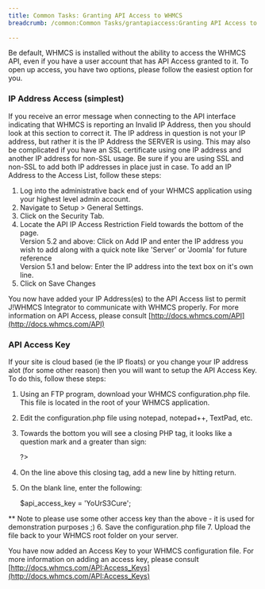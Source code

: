 ```yaml
---
title: Common Tasks: Granting API Access to WHMCS 
breadcrumb: /common:Common Tasks/grantapiaccess:Granting API Access to WHMCS/
 
---
```



Be default, WHMCS is installed without the ability to access the WHMCS API, even if you have a user account that has API Access granted to it.  To open up access, you have two options, please follow the easiest option for you.

### IP Address Access (simplest)

If you receive an error message when connecting to the API interface indicating that WHMCS is reporting an Invalid IP Address, then you should look at this section to correct it.  The IP address in question is not your IP address, but rather it is the IP Address the SERVER is using.  This may also be complicated if you have an SSL certificate using one IP address and another IP address for non-SSL usage.  Be sure if you are using SSL and non-SSL to add both IP addresses in place just in case.  To add an IP Address to the Access List, follow these steps:

1. Log into the administrative back end of your WHMCS application using your highest level admin account.
2. Navigate to Setup > General Settings.
3. Click on the Security Tab.
4. Locate the API IP Access Restriction Field towards the bottom of the page.<br />
Version 5.2 and above:  Click on Add IP and enter the IP address you wish to add along with a quick note like 'Server' or 'Joomla' for future reference<br />
Version 5.1 and below:  Enter the IP address into the text box on it's own line.
5. Click on Save Changes

You now have added your IP Address(es) to the API Access list to permit J!WHMCS Integrator to communicate with WHMCS properly.  For more information on API Access, please consult [http://docs.whmcs.com/API](http://docs.whmcs.com/API)

### API Access Key

If your site is cloud based (ie the IP floats) or you change your IP address alot (for some other reason) then you will want to setup the API Access Key.  To do this, follow these steps:

1. Using an FTP program, download your WHMCS configuration.php file.  This file is located in the root of your WHMCS application.
2. Edit the configuration.php file using notepad, notepad++, TextPad, etc.
3. Towards the bottom you will see a closing PHP tag, it looks like a question mark and a greater than sign:

    ?>


4. On the line above this closing tag, add a new line by hitting return.
5. On the blank line, enter the following:

    $api_access_key = 'YoUrS3Cure';

** Note to please use some other access key than the above - it is used for demonstration purposes ;)
6. Save the configuration.php file
7. Upload the file back to your WHMCS root folder on your server.

You have now added an Access Key to your WHMCS configuration file.  For more information on adding an access key, please consult [http://docs.whmcs.com/API:Access_Keys](http://docs.whmcs.com/API:Access_Keys)
